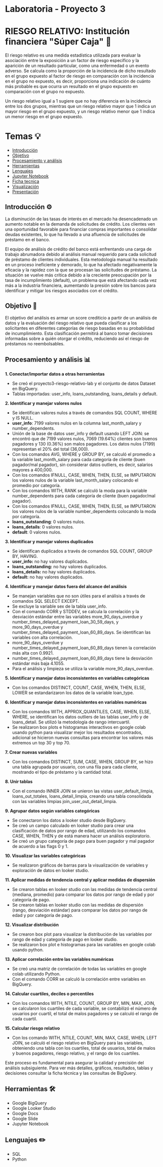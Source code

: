 # Laboratoria - Proyecto 3 

# RIESGO RELATIVO: Institución financiera "Súper Caja" :bank:

El riesgo relativo es una medida estadística utilizada para evaluar la asociación entre la exposición a un factor de riesgo específico y la aparición de un resultado particular, como una enfermedad o un evento adverso. Se calcula como la proporción de la incidencia de dicho resultado en el grupo expuesto al factor de riesgo en comparación con la incidencia en el grupo no expuesto, es decir, proporciona una indicación de cuánto más probable es que ocurra un resultado en el grupo expuesto en comparación con el grupo no expuesto.

Un riesgo relativo igual a 1 sugiere que no hay diferencia en la incidencia entre los dos grupos, mientras que un riesgo relativo mayor que 1 indica un mayor riesgo en el grupo expuesto, y un riesgo relativo menor que 1 indica un menor riesgo en el grupo expuesto.


# Temas :bulb:

- [Introducción](#introducción)
- [Objetivo](#objetivo)
- [Procesamiento y análisis](#procesamiento-y-análisis)
- [Herramientas](#herramientas)
- [Lenguajes](#lenguajes)
- [Jupyter Notebook](/Jupyter_Notebook/README.md)
- [Ficha tecnica](/Ficha_tecnica/README.md)
- [Visualización](/Visualización/README.md)
- [Presentación](/Presentación/README.md)


## Introducción :gear:

La disminución de las tasas de interés en el mercado ha desencadenado un aumento notable en la demanda de solicitudes de crédito. Los clientes ven una oportunidad favorable para financiar compras importantes o consolidar deudas existentes, lo que ha llevado a una afluencia de solicitudes de préstamo en el banco.

El equipo de análisis de crédito del banco está enfrentando una carga de trabajo abrumadora debido al análisis manual requerido para cada solicitud de préstamo de clientes individuales. Esta metodología manual ha resultado en un proceso ineficiente y demorado, lo que ha afectado negativamente la eficacia y la rapidez con la que se procesan las solicitudes de préstamo. La situación se vuelve más crítica debido a la creciente preocupación por la tasa de incumplimiento (default), un problema que está afectando cada vez más a la industria financiera, aumentando la presión sobre los bancos para identificar y mitigar los riesgos asociados con el crédito.

## Objetivo :dart:

El objetivo del análisis es armar un score crediticio a partir de un análisis de datos y la evaluación del riesgo relativo que pueda clasificar a los solicitantes en diferentes categorías de riesgo basadas en su probabilidad de incumplimiento. Esta clasificación permitirá al banco tomar decisiones informadas sobre a quién otorgar el crédito, reduciendo así el riesgo de préstamos no reembolsables. 

## Procesamiento y análisis :bar_chart:

__1. Conectar/importar datos a otras herramientas__
* Se creó el proyecto3-riesgo-relativo-lab y el conjunto de datos Dataset en BigQuery.
* Tablas importadas: user_info, loans_outstanding, loans_details y default.

__2. Identificar y manejar valores nulos__

* Se identifican valores nulos a través de comandos SQL COUNT, WHERE y IS NULL.
* __user_info__: 7199 valores nulos en la columna last_month_salary y number_dependents.
* Unión de la base de datos user_info y default usando LEFT JOIN: se encontró que de 7199 valores nulos, 7069 (19.64%) clientes son buenos pagadores y 130 (0.36%) son malos pagadores. Los datos nulos (7199) representan el 20% del total (36,000). 
* Con los comandos AVG, WHERE y GROUP BY, se calculó el promedio a la variable last_month_salary para cada categoría de cliente (buen pagador/mal pagador), sin considerar datos outliers, es decir, salarios mayores a 400,000.
* Con los comandos IFNULL, CASE, WHEN, THEN, ELSE, se IMPUTARON los valores nulos de la variable last_month_salary colocando el promedio por categoría.
* Con los comandos WITH, RANK se calculó la moda para la variable number_dependents para cada categoría de cliente (buen pagador/mal pagador).
* Con los comandos IFNULL, CASE, WHEN, THEN, ELSE, se IMPUTARON los valores nulos de la variable number_dependents colocando la moda por categoría.
* __loans_outstanding__: 0 valores nulos.
* __loans_details__: 0 valores nulos.
* __default__: 0 valores nulos.

__3. Identificar y manejar valores duplicados__
* Se identifican duplicados a través de comandos SQL COUNT, GROUP BY, HAVING.
* __user_info:__ no hay valores duplicados.
* __loans_outstanding:__ no hay valores duplicados.
* __loans_details:__ no hay valores duplicados.
* __default:__ no hay valores duplicados.

__4. Identificar y manejar datos fuera del alcance del análisis__
* Se manejan variables que no son útiles para el análisis a través de comandos SQL SELECT EXCEPT.
* Se excluye la variable sex de la tabla user_info.
* Con el comando CORR y STDDEV, se calcula la correlación y la desviación estándar entre las variables more_90_days_overdue y number_times_delayed_payment_loan_30_59_days, y more_90_days_overdue y number_times_delayed_payment_loan_60_89_days. Se identifican las variables con alta correlación.
* more_90_days_overdue y number_times_delayed_payment_loan_60_89_days tienen la correlación más alta con 0.9921.
* number_times_delayed_payment_loan_60_89_days tiene la desviación estándar más baja 4.1055.
* Para el análisis y limpieza se utiliza la variable more_90_days_overdue.

__5. Identificar y manejar datos inconsistentes en variables categóricas__
* Con los comandos DISTINCT, COUNT, CASE, WHEN, THEN, ELSE, LOWER se estandarizaron los datos de la variable loan_type.

__6. Identificar y manejar datos inconsistentes en variables numéricas__
* Con los comandos WITH, APPROX_QUANTILES, CASE, WHEN, ELSE, WHERE, se identifican los datos outliers de las tablas user_info y de loans_detail. Se utilizó la metodología de rango intercuartil.
* Se realizaron box plots e histogramas interactivos en google colab usando python para visualizar mejor los resultados encontrados, adicional se hicieron nuevas consultas para encontrar los valores más extremos un top 30 y top 70.

__7. Crear nuevas variables__
* Con los comandos DISTINCT, SUM, CASE, WHEN, GROUP BY, se hizo una tabla agrupada por usuario, con una fila para cada cliente, mostrando el tipo de préstamo y la cantidad total.

__8. Unir tablas__
* Con el comando INNER JOIN se unieron las vistas user_default_limpia, loans_out_totales, loans_detail_limpia, creando una tabla consolidada con las variables limpias join_user_out_detail_limpia.

__9. Agrupar datos según variables categóricas__
* Se conectaron los datos a looker studio desde BigQuery.
* Se creó un campo calculado en looker studio para crear una clasificación de datos por rango de edad, utilizando los comandos CASE, WHEN, THEN y de está manera hacer un análisis exploratorio.
* Se creó un grupo categoría de pago para buen pagador y mal pagador de acuerdo a las flags 0 y 1.

__10. Visualizar las variables categóricas__
* Se realizaron gráficos de barras para la visualización de variables y exploración de datos en looker studio.

__11. Aplicar medidas de tendencia central y aplicar medidas de dispersión__
* Se crearon tablas en looker studio con las medidas de tendencia central (mediana, promedio) para comparar los datos por rango de edad y por categoría de pago.
* Se crearon tablas en looker studio con las medidas de dispersión (rango, desviación estándar) para comparar los datos por rango de edad y por categoría de pago.

__12. Visualizar distribución__
* Se crearon box plot para visualizar la distribución de las variables por rango de edad y categoría de pago en looker studio.
* Se realizaron box plot e histogramas para las variables en google colab usando python.

__13. Aplicar correlación entre las variables numéricas__
* Se creó una matriz de correlación de todas las variables en google colab utilizando Python.
* Con el comando CORR se calculó la correlación entre variables en BigQuery.

__14. Calcular cuartiles, deciles o percentiles__
* Con los comandos WITH, NTILE, COUNT, GROUP BY, MIN, MAX, JOIN, se calcularon los cuartiles de cada variable, se contabilizó el número de usuarios por cuartil, el total de malos pagadores y se calculó el rango de cada cuartil. 

__15. Calcular riesgo relativo__
* Con los comando WITH, NTILE, COUNT, MIN, MAX, CASE, WHEN, LEFT JOIN, se calculó el riesgo relativo en BigQuery para las variables, obteniendo una tabla con los cuartiles, total de usuarios, total de malos y buenos pagadores, riesgo relativo, y el rango de los cuartiles.

Este proceso es fundamental para asegurar la calidad y precisión del análisis subsiguiente. Para ver más detalles, gráficos, resultados, tablas y decisiones consultar la ficha técnica y las consultas de BigQuery.

## Herramientas :hammer_and_wrench:

* Google BigQuery
* Google Looker Studio
* Google Docs
* Google Slide
* Jupyter Notebook

## Lenguajes :pencil2:

* SQL
* Python
